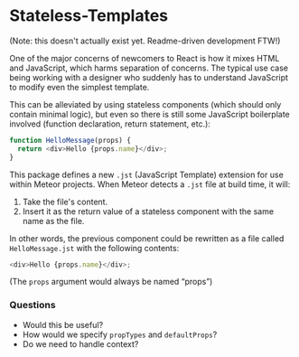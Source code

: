 # Stateless-Templates

(Note: this doesn't actually exist yet. Readme-driven development FTW!)

One of the major concerns of newcomers to React is how it mixes HTML and JavaScript, which harms separation of concerns. The typical use case being working with a designer who suddenly has to understand JavaScript to modify even the simplest template. 

This can be alleviated by using stateless components (which should only contain minimal logic), but even so there is still some JavaScript boilerplate involved (function declaration, return statement, etc.):

```js
function HelloMessage(props) {
  return <div>Hello {props.name}</div>;
}
```

This package defines a new `.jst` (JavaScript Template) extension for use within Meteor projects. When Meteor detects a `.jst` file at build time, it will:

1. Take the file's content.
2. Insert it as the return value of a stateless component with the same name as the file.

In other words, the previous component could be rewritten as a file called `HelloMessage.jst` with the following contents: 

```js
<div>Hello {props.name}</div>;
```

(The `props` argument would always be named “props”)

### Questions

- Would this be useful?
- How would we specify `propTypes` and `defaultProps`?
- Do we need to handle context?
